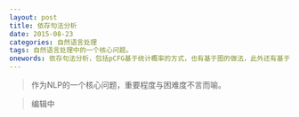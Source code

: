 ```yaml
---
layout: post
title: 依存句法分析
date: 2015-08-23
categories: 自然语言处理
tags: 自然语言处理中的一个核心问题。
onewords: 依存句法分析，包括pCFG基于统计概率的方式，也有基于图的做法，此外还有基于转移的方法。
---
```

> 作为NLP的一个核心问题，重要程度与困难度不言而喻。

> 编辑中



